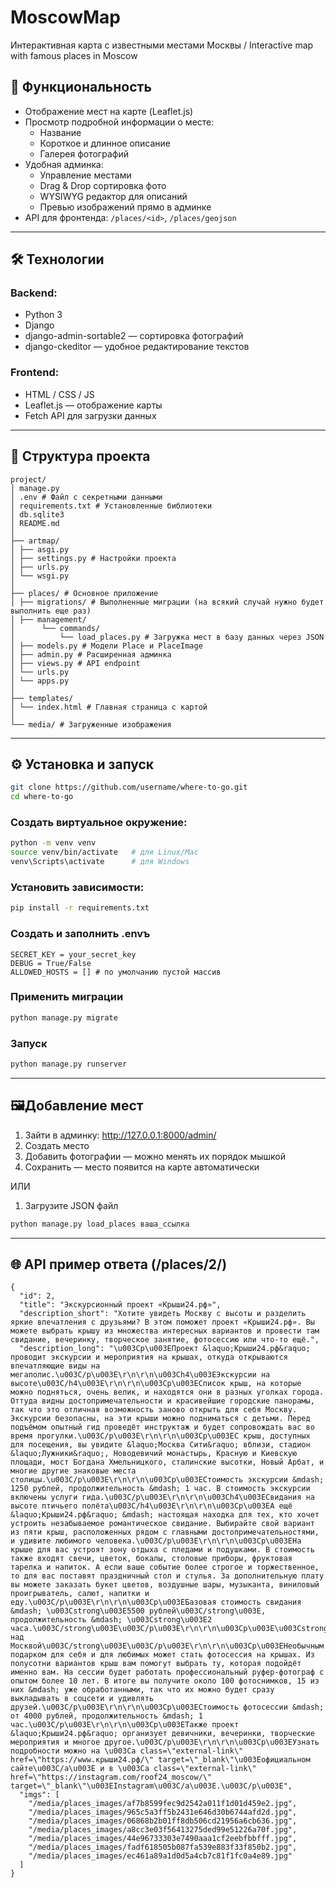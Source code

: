 # MoscowMap
Интерактивная карта с известными местами Москвы / Interactive map with famous places in Moscow
## 🚀 Функциональность

- Отображение мест на карте (Leaflet.js)
- Просмотр подробной информации о месте:
  - Название
  - Короткое и длинное описание
  - Галерея фотографий
- Удобная админка:
  - Управление местами
  - Drag & Drop сортировка фото
  - WYSIWYG редактор для описаний
  - Превью изображений прямо в админке
- API для фронтенда: `/places/<id>`, `/places/geojson`

---

## 🛠️ Технологии

### Backend:
- Python 3
- Django
- django-admin-sortable2 — сортировка фотографий
- django-ckeditor — удобное редактирование текстов

### Frontend:
- HTML / CSS / JS
- Leaflet.js — отображение карты
- Fetch API для загрузки данных

---

## 🧱 Структура проекта
```
project/
│ manage.py
│ .env # Файл с секретными данными
│ requirements.txt # Установленные библиотеки
│ db.sqlite3
│ README.md
│
├── artmap/ 
│ ├── asgi.py
│ ├── settings.py # Настройки проекта
│ ├── urls.py 
│ └── wsgi.py
│
├── places/ # Основное приложение
│ ├── migrations/ # Выполненные миграции (на всякий случай нужно будет выполнить еще раз)
│ ├── management/
│      └── commands/
│          └── load_places.py # Загружка мест в базу данных через JSON
│ ├── models.py # Модели Place и PlaceImage
│ ├── admin.py # Расширенная админка
│ ├── views.py # API endpoint
│ └── urls.py
│ └── apps.py
│
├── templates/
│ └── index.html # Главная страница с картой
│
└── media/ # Загруженные изображения
```

---

## ⚙️ Установка и запуск

```bash
git clone https://github.com/username/where-to-go.git
cd where-to-go
```

### Создать виртуальное окружение:
```bash
python -m venv venv
source venv/bin/activate   # для Linux/Mac
venv\Scripts\activate      # для Windows
```

### Установить зависимости:
```bash
pip install -r requirements.txt
```

### Создать и заполнить .envъ
```
SECRET_KEY = your_secret_key
DEBUG = True/False
ALLOWED_HOSTS = [] # по умолчанию пустой массив
```

### Применить миграции
```bash
python manage.py migrate
```

### Запуск
```bash
python manage.py runserver
```

---

## 🖼️Добавление мест
1. Зайти в админку: http://127.0.0.1:8000/admin/
2. Создать место
3. Добавить фотографии — можно менять их порядок мышкой
4. Сохранить — место появится на карте автоматически

ИЛИ

1. Загрузите JSON файл
```bash
python manage.py load_places ваша_ссылка
```

---

## 🌐 API пример ответа (/places/2/)
```
{
  "id": 2,
  "title": "Экскурсионный проект «Крыши24.рф»",
  "description_short": "Хотите увидеть Москву с высоты и разделить яркие впечатления с друзьями? В этом поможет проект «Крыши24.рф». Вы можете выбрать крышу из множества интересных вариантов и провести там свидание, вечеринку, творческое занятие, фотосессию или что-то ещё.",
  "description_long": "\u003Cp\u003EПроект &laquo;Крыши24.рф&raquo; проводит экскурсии и мероприятия на крышах, откуда открываются впечатляющие виды на мегаполис.\u003C/p\u003E\r\n\r\n\u003Ch4\u003EЭкскурсии на высоте\u003C/h4\u003E\r\n\r\n\u003Cp\u003EСписок крыш, на которые можно подняться, очень велик, и находятся они в разных уголках города. Оттуда видны достопримечательности и красивейшие городские панорамы, так что это отличная возможность заново открыть для себя Москву. Экскурсии безопасны, на эти крыши можно подниматься с детьми. Перед подъёмом опытный гид проведёт инструктаж и будет сопровождать вас во время прогулки.\u003C/p\u003E\r\n\r\n\u003Cp\u003EС крыш, доступных для посещения, вы увидите &laquo;Москва Сити&raquo; вблизи, стадион &laquo;Лужники&raquo;, Новодевичий монастырь, Красную и Киевскую площади, мост Богдана Хмельницкого, сталинские высотки, Новый Арбат, и многие другие знаковые места столицы.\u003C/p\u003E\r\n\r\n\u003Cp\u003EСтоимость экскурсии &mdash; 1250 рублей, продолжительность &mdash; 1 час. В стоимость экскурсии включены услуги гида.\u003C/p\u003E\r\n\r\n\u003Ch4\u003EСвидания на высоте птичьего полёта\u003C/h4\u003E\r\n\r\n\u003Cp\u003EА ещё &laquo;Крыши24.рф&raquo; &mdash; настоящая находка для тех, кто хочет устроить незабываемое романтическое свидание. Выбирайте свой вариант из пяти крыш, расположенных рядом с главными достопримечательностями, и удивите любимого человека.\u003C/p\u003E\r\n\r\n\u003Cp\u003EНа крыше для вас устроят зону отдыха с пледами и подушками. В стоимость также входят свечи, цветок, бокалы, столовые приборы, фруктовая тарелка и напиток. А если ваше событие более строгое и торжественное, то для вас поставят праздничный стол и стулья. За дополнительную плату вы можете заказать букет цветов, воздушные шары, музыканта, виниловый проигрыватель, салют, напитки и еду.\u003C/p\u003E\r\n\r\n\u003Cp\u003EБазовая стоимость свидания &mdash; \u003Cstrong\u003E5500 рублей\u003C/strong\u003E, продолжительность &mdash; \u003Cstrong\u003E2 часа.\u003C/strong\u003E\u003C/p\u003E\r\n\r\n\u003Cp\u003E\u003Cstrong\u003EФотосессии над Москвой\u003C/strong\u003E\u003C/p\u003E\r\n\r\n\u003Cp\u003EНеобычным подарком для себя и для любимых может стать фотосессия на крышах. Из полусотни вариантов крыш вам помогут выбрать ту, которая подойдёт именно вам. На сессии будет работать профессиональный руфер-фотограф с опытом более 10 лет. В итоге вы получите около 100 фотоснимков, 15 из них &mdash; уже обработанными, так что их можно будет сразу выкладывать в соцсети и удивлять друзей.\u003C/p\u003E\r\n\r\n\u003Cp\u003EСтоимость фотосессии &mdash; от 4000 рублей, продолжительность &mdash; 1 час.\u003C/p\u003E\r\n\r\n\u003Cp\u003EТакже проект &laquo;Крыши24.рф&raquo; организует девичники, вечеринки, творческие мероприятия и многое другое.\u003C/p\u003E\r\n\r\n\u003Cp\u003EУзнать подробности можно на \u003Ca class=\"external-link\" href=\"https://www.крыши24.рф/\" target=\"_blank\"\u003Eофициальном сайте\u003C/a\u003E и в \u003Ca class=\"external-link\" href=\"https://instagram.com/roof24_moscow/\" target=\"_blank\"\u003EInstagram\u003C/a\u003E.\u003C/p\u003E",
  "imgs": [
    "/media/places_images/af7b8599fec9d2542a011f1d01d459e2.jpg",
    "/media/places_images/965c5a3ff5b2431e646d30b6744afd2d.jpg",
    "/media/places_images/06868b2b01ff8db506cd21956a6cb636.jpg",
    "/media/places_images/a8cc3e03f56413275ded99e51226a70f.jpg",
    "/media/places_images/44e96733303e7490aaa1cf2eebfbbfff.jpg",
    "/media/places_images/fadf618505b087fa539e883f33f850b2.jpg",
    "/media/places_images/ec461a89a1d0d5a4cb7c81f1fc0a4e89.jpg"
  ]
}
```

